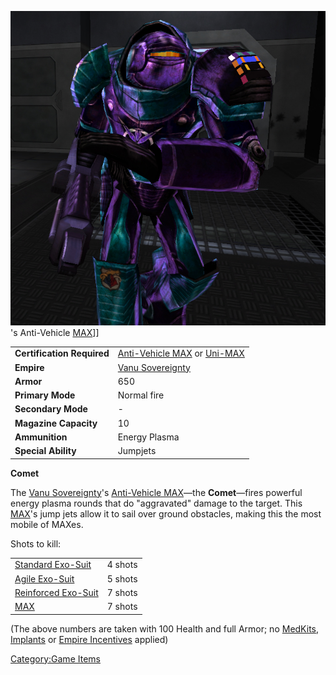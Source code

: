 ![](/images/CometPicture.jpg "fig:CometPicture.jpg")'s Anti-Vehicle
[MAX](/MAX "wikilink")\]\]

|                            |                                                                                                                      |
| -------------------------- | -------------------------------------------------------------------------------------------------------------------- |
| **Certification Required** | [Anti-Vehicle MAX](<Anti-Vehicle_MAX_(Certification)> "wikilink") or [Uni-MAX](<Uni-MAX_(Certification)> "wikilink") |
| **Empire**                 | [Vanu Sovereignty](/Vanu_Sovereignty "wikilink")                                                                     |
| **Armor**                  | 650                                                                                                                  |
| **Primary Mode**           | Normal fire                                                                                                          |
| **Secondary Mode**         | \-                                                                                                                   |
| **Magazine Capacity**      | 10                                                                                                                   |
| **Ammunition**             | Energy Plasma                                                                                                        |
| **Special Ability**        | Jumpjets                                                                                                             |

**Comet**

The [Vanu Sovereignty](/Vanu_Sovereignty "wikilink")'s [Anti-Vehicle
MAX](<Anti-Vehicle_MAX_(Certification)> "wikilink")—the **Comet**—fires
powerful energy plasma rounds that do "aggravated" damage to the target.
This [MAX](/Mechanized_Armored_Exo-Suit "wikilink")'s jump jets allow it
to sail over ground obstacles, making this the most mobile of MAXes.

Shots to kill:

|                                                        |         |
| ------------------------------------------------------ | ------- |
| [Standard Exo-Suit](/Standard_Exo-Suit "wikilink")     | 4 shots |
| [Agile Exo-Suit](/Agile_Exo-Suit "wikilink")           | 5 shots |
| [Reinforced Exo-Suit](/Reinforced_Exo-Suit "wikilink") | 7 shots |
| [MAX](/MAX "wikilink")                                 | 7 shots |

(The above numbers are taken with 100 Health and full Armor; no
[MedKits](/MedKit "wikilink"), [Implants](/Implants "wikilink") or [Empire
Incentives](/Empire_Incentives "wikilink") applied)

[Category:Game Items](/Category:Game_Items "wikilink")
